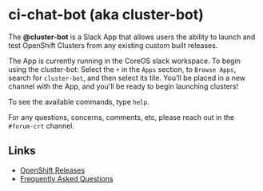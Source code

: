 # ci-chat-bot (aka cluster-bot)
The **@cluster-bot** is a Slack App that allows users the ability to launch and test OpenShift Clusters from any existing custom built releases.

The App is currently running in the CoreOS slack workspace. To begin using the cluster-bot: Select the `+` in the `Apps` section, to `Browse Apps`, search for `cluster-bot`, and then select its tile.
You'll be placed in a new channel with the App, and you'll be ready to begin launching clusters!

To see the available commands, type `help`.

For any questions, concerns, comments, etc, please reach out in the `#forum-crt` channel.

## Links
* [OpenShift Releases](https://amd64.ocp.releases.ci.openshift.org/)
* [Frequently Asked Questions](docs/FAQ.md)
